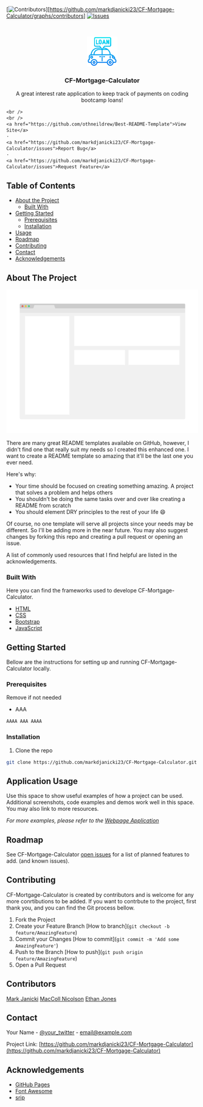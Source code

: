 <!--
*** Thanks for checking out this README Template. If you have a suggestion that would
*** make this better, please fork the repo and create a pull request or simply open
*** an issue with the tag "enhancement".
*** Thanks again! Now go create something AMAZING! :D
-->





<!-- PROJECT SHIELDS -->
<!--
*** I'm using markdown "reference style" links for readability.
*** Reference links are enclosed in brackets [ ] instead of parentheses ( ).
*** See the bottom of this document for the declaration of the reference variables
*** for contributors-url, forks-url, etc. This is an optional, concise syntax you may use.
*** https://www.markdownguide.org/basic-syntax/#reference-style-links
-->
[![Contributors][contributors-shield]][https://github.com/markdjanicki23/CF-Mortgage-Calculator/graphs/contributors]
[![Issues][issues-shield]][issues-url]



<!-- PROJECT LOGO -->
<br />
<p align="center">
  <a href="https://github.com/markdjanicki23/CF-Mortgage-Calculator">
    <img src="readMeImages/Favicon.png" alt="Logo" width="80" height="80">
  </a>

  <h3 align="center">CF-Mortgage-Calculator
</h3>

  <p align="center">
   A great interest rate application to keep track of payments on coding bootcamp loans!

    <br />
    <br />
    <a href="https://github.com/othneildrew/Best-README-Template">View Site</a>
    ·
    <a href="https://github.com/markdjanicki23/CF-Mortgage-Calculator/issues">Report Bug</a>
    ·
    <a href="https://github.com/markdjanicki23/CF-Mortgage-Calculator/issues">Request Feature</a>
  </p>
</p>



<!-- TABLE OF CONTENTS -->
## Table of Contents

* [About the Project](#about-the-project)
  * [Built With](#built-with)
* [Getting Started](#getting-started)
  * [Prerequisites](#prerequisites)
  * [Installation](#installation)
* [Usage](#usage)
* [Roadmap](#roadmap)
* [Contributing](#contributing)
* [Contact](#contact)
* [Acknowledgements](#acknowledgements)



<!-- ABOUT THE PROJECT -->
## About The Project

[![Product Name Screen Shot][product-screenshot]](https://example.com)

There are many great README templates available on GitHub, however, I didn't find one that really suit my needs so I created this enhanced one. I want to create a README template so amazing that it'll be the last one you ever need.

Here's why:
* Your time should be focused on creating something amazing. A project that solves a problem and helps others
* You shouldn't be doing the same tasks over and over like creating a README from scratch
* You should element DRY principles to the rest of your life :smile:

Of course, no one template will serve all projects since your needs may be different. So I'll be adding more in the near future. You may also suggest changes by forking this repo and creating a pull request or opening an issue.

A list of commonly used resources that I find helpful are listed in the acknowledgements.

### Built With
Here you can find the frameworks used to develope CF-Mortgage-Calculator.
* [HTML](https://www.w3schools.com/html/)
* [CSS](https://www.w3schools.com/css/)
* [Bootstrap](https://getbootstrap.com)
* [JavaScript](https://www.javascript.com/)




<!-- GETTING STARTED -->
## Getting Started

Bellow are the instructions for setting up and running CF-Mortgage-Calculator locally.

### Prerequisites

Remove if not needed
* AAA
```sh
AAAA AAA AAAA
```

### Installation
 
1. Clone the repo
```sh
git clone https://github.com/markdjanicki23/CF-Mortgage-Calculator.git
```



<!-- USAGE EXAMPLES -->
## Application Usage

Use this space to show useful examples of how a project can be used. Additional screenshots, code examples and demos work well in this space. You may also link to more resources.

_For more examples, please refer to the [Webpage Application](https://example.com)_



<!-- ROADMAP -->
## Roadmap

See CF-Mortgage-Calculator [open issues](https://github.com/markdjanicki23/CF-Mortgage-Calculator/issues) for a list of planned features to add. (and known issues).



<!-- CONTRIBUTING -->
## Contributing
CF-Mortgage-Calculator is created by contributors and is welcome for any more conrtibutions to be added. If you want to contrbute to the project, first thank you, and you can find the Git process bellow.


1. Fork the Project
2. Create your Feature Branch [How to branch](`git checkout -b feature/AmazingFeature`)
3. Commit your Changes [How to commit](`git commit -m 'Add some AmazingFeature'`)
4. Push to the Branch [How to push](`git push origin feature/AmazingFeature`)
5. Open a Pull Request

## Contributors
[Mark Janicki]('https://github.com/markdjanicki23')
[MacColl Nicolson](https://github.com/MNicolso)
[Ethan Jones](https://github.com/jonesethan91)

<!-- CONTACT -->
## Contact

Your Name - [@your_twitter](https://twitter.com/your_username) - email@example.com

Project Link: [https://github.com/markdjanicki23/CF-Mortgage-Calculator](https://github.com/markdjanicki23/CF-Mortgage-Calculator)



<!-- ACKNOWLEDGEMENTS -->
## Acknowledgements
* [GitHub Pages](https://pages.github.com)
* [Font Awesome](https://fontawesome.com)
* [srip](https://https://www.flaticon.com/authors/srip)



<!-- MARKDOWN LINKS & IMAGES -->
<!-- https://www.markdownguide.org/basic-syntax/#reference-style-links -->
[contributors-shield]: https://img.shields.io/github/contributors/othneildrew/Best-README-Template.svg?style=flat-square
[contributors-url]: https://github.com/othneildrew/Best-README-Template/graphs/contributors
[forks-shield]: https://img.shields.io/github/forks/othneildrew/Best-README-Template.svg?style=flat-square
[forks-url]: https://github.com/othneildrew/Best-README-Template/network/members
[stars-shield]: https://img.shields.io/github/stars/othneildrew/Best-README-Template.svg?style=flat-square
[stars-url]: https://github.com/othneildrew/Best-README-Template/stargazers
[issues-shield]: https://img.shields.io/github/issues/othneildrew/Best-README-Template.svg?style=flat-square
[issues-url]: https://github.com/othneildrew/Best-README-Template/issues
[license-shield]: https://img.shields.io/github/license/othneildrew/Best-README-Template.svg?style=flat-square
[license-url]: https://github.com/othneildrew/Best-README-Template/blob/master/LICENSE.txt
[linkedin-shield]: https://img.shields.io/badge/-LinkedIn-black.svg?style=flat-square&logo=linkedin&colorB=555
[linkedin-url]: https://linkedin.com/in/othneildrew
[product-screenshot]: readMeImages/screenshot.png


